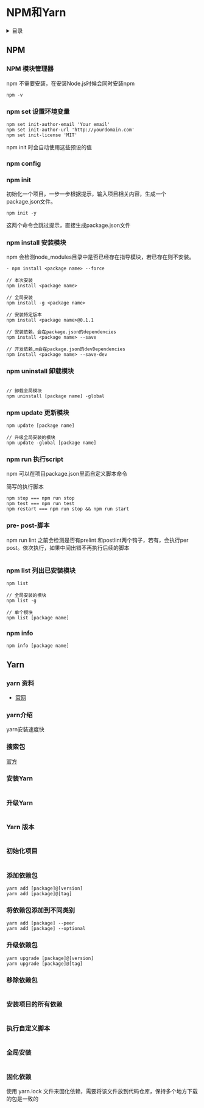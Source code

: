 # NPM和Yarn

<details>
<summary>目录</summary>

* [`NPM`](##NPM)
* [`Yarn`](##Yarn)

</details>

## NPM

### NPM 模块管理器

npm 不需要安装，在安装Node.js时候会同时安装npm

```// 查看当前npm 版本
npm -v
```

### npm set 设置环境变量

```npm set init-author-name 'Your name'
npm set init-author-email 'Your email'
npm set init-author-url 'http://yourdomain.com'
npm set init-license 'MIT'
```

npm init 时会自动使用这些预设的值

### npm config

### npm init

初始化一个项目，一步一步根据提示，输入项目相关内容，生成一个package.json文件。

```npm init --yes
npm init -y
```

这两个命令会跳过提示，直接生成package.json文件

### npm install 安装模块

npm 会检测node_modules目录中是否已经存在指导模块，若已存在则不安装。

```// 强制重新安装
- npm install <package name> --force

// 本次安装
npm install <package name>

// 全局安装
npm install -g <package name>

// 安装特定版本
npm install <package name>@0.1.1

// 安装依赖，会在package.json的dependencies
npm install <package name> --save

// 开发依赖,m会在package.json的devDependencies
npm install <package name> --save-dev
```

### npm uninstall 卸载模块

```npm uninstall [package name]

// 卸载全局模块
npm uninstall [package name] -global
```

### npm update 更新模块

```// 升级当前项目的指定模块
npm update [package name]

// 升级全局安装的模块
npm update -global [package name]
```

### npm run 执行script

npm 可以在项目package.json里面自定义脚本命令

简写的执行脚本

```npm start === npm run start
npm stop === npm run stop
npm test === npm run test
npm restart === npm run stop && npm run start
```

### pre- post-脚本

npm run lint 之前会检测是否有prelint 和postlint两个钩子，若有，会执行per post。依次执行，如果中间出错不再执行后续的脚本

```npm run prelint && npm run lint && npm run postlint
```

### npm list 列出已安装模块

```// 当前项目所有模块
npm list

// 全局安装的模块
npm list -g

// 单个模块
npm list [package name]
```

### npm info

```// 查看摸个模块的具体信息
npm info [package name]
```

## Yarn

### yarn 资料

- [官网](https://yarnpkg.com/zh-Hans/docs)

### yarn介绍

yarn安装速度快

### 搜索包

[官方](https://yarnpkg.com/zh-Hans/packages)

### 安装Yarn

```brew install yarn
```

### 升级Yarn

```brew upgrade yarn
```

### Yarn 版本

```yarn --version
```

### 初始化项目

```yarn init
```

### 添加依赖包

```yarn add [package]
yarn add [package]@[version]
yarn add [package]@[tag]
```

### 将依赖包添加到不同类别

```yarn add [package] --dev
yarn add [package] --peer
yarn add [package] --optional
```

### 升级依赖包

```yarn upgrade [package]
yarn upgrade [package]@[version]
yarn upgrade [package]@[tag]
```

### 移除依赖包

```yarn remove [package]
```

### 安装项目的所有依赖

```yarn
```

### 执行自定义脚本

```yarn run [script] [<args>]
```

### 全局安装

```yarn global add [package]
```

### 固化依赖

使用 yarn.lock 文件来固化依赖，需要将该文件放到代码仓库，保持多个地方下载的包是一致的
